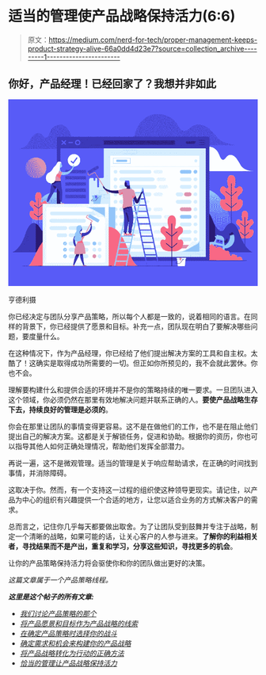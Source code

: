 # 适当的管理使产品战略保持活力(6:6)

> 原文：<https://medium.com/nerd-for-tech/proper-management-keeps-product-strategy-alive-66a0dd4d23e7?source=collection_archive---------1----------------------->

## 你好，产品经理！已经回家了？我想并非如此

![](img/377d636d074ce0463e963bf22fde940e.png)

亨德利摄

你已经决定与团队分享产品策略，所以每个人都是一致的，说着相同的语言。在同样的背景下，你已经提供了愿景和目标。补充一点，团队现在明白了要解决哪些问题，要度量什么。

在这种情况下，作为产品经理，你已经给了他们提出解决方案的工具和自主权。太酷了！这确实是取得成功所需要的一切。但正如你所预见的，我不会就此罢休。你也不会。

理解要构建什么和提供合适的环境并不是你的策略持续的唯一要求。一旦团队进入这个领域，你必须仍然在那里有效地解决问题并联系正确的人。**要使产品战略生存下去，持续良好的管理是必须的**。

你会在那里让团队的事情变得更容易。这不是在做他们的工作，也不是在阻止他们提出自己的解决方案。这都是关于解锁任务，促进和协助。根据你的资历，你也可以指导其他人如何正确处理情况，帮助他们发挥全部潜力。

再说一遍，这不是微观管理。适当的管理是关于响应帮助请求，在正确的时间找到事情，并消除障碍。

这取决于你。然而，有一个支持这一过程的组织使这种领导更现实。请记住，以产品为中心的组织有兴趣提供一个合适的地方，让您以适合业务的方式解决客户的需求。

总而言之，记住你几乎每天都要做出取舍。为了让团队受到鼓舞并专注于战略，制定一个清晰的战略，如果可能的话，让关心客户的人参与进来。**了解你的利益相关者，寻找结果而不是产出，重复和学习，分享这些知识，寻找更多的机会**。

让你的产品策略保持活力将会驱使你和你的团队做出更好的决策。

*这篇文章属于一个产品策略线程。*

***这里是这个帖子的所有文章:***

*   [*我们讨论产品策略的那个*](/@gontovnikisaac/the-one-where-we-talk-about-product-strategy-a86cc96204d)
*   [*将产品愿景和目标作为产品战略的线索*](/@gontovnikisaac/product-vision-and-goals-as-leads-for-your-product-strategy-31f8bf3eafeb)
*   [*在确定产品策略时选择你的战斗*](/@gontovnikisaac/pick-your-battles-when-defining-your-product-strategy-bc90860085c1)
*   [*确定需求和机会来构建你的产品战略*](/@gontovnikisaac/identifying-needs-and-opportunities-to-build-your-product-strategy-b910c033511)
*   [*将产品战略转化为行动的正确方法*](/@gontovnikisaac/the-right-way-to-turn-your-product-strategy-into-action-6fccb3ee65d1)
*   [*恰当的管理让产品战略保持活力*](/@gontovnikisaac/proper-management-keeps-product-strategy-alive-66a0dd4d23e7)